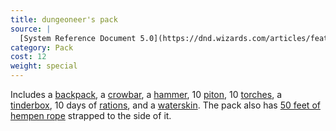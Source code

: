 ```yaml
---
title: dungeoneer's pack
source: |
  [System Reference Document 5.0](https://dnd.wizards.com/articles/features/systems-reference-document-srd)
category: Pack
cost: 12
weight: special
---
```


Includes a [backpack](/equipment/backpack/), a [crowbar](/equipment/crowbar/), a [hammer](/equipment/hammer/), 10 [piton](/equipment/piton/), 10 [torches](/equipment/torch/), a [tinderbox](/equipment/tinderbox/), 10 days of [rations](/equipment/rations-1-day/), and a [waterskin](/equipment/waterskin/). The pack also has [50 feet of hempen rope](/equipment/rope-50-feet/) strapped to the side of it.

